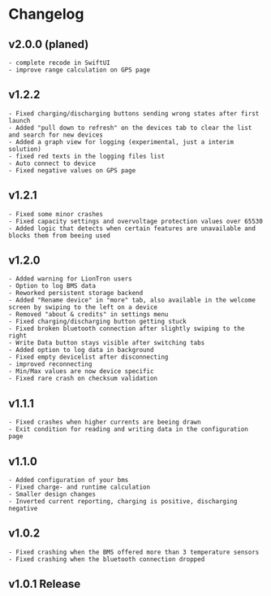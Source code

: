 # Changelog
## v2.0.0 (planed)
	- complete recode in SwiftUI
	- improve range calculation on GPS page

## v1.2.2
	- Fixed charging/discharging buttons sending wrong states after first launch
	- Added "pull down to refresh" on the devices tab to clear the list and search for new devices
	- Added a graph view for logging (experimental, just a interim solution)
	- fixed red texts in the logging files list
	- Auto connect to device
	- Fixed negative values on GPS page

## v1.2.1
    - Fixed some minor crashes
    - Fixed capacity settings and overvoltage protection values over 65530
    - Added logic that detects when certain features are unavailable and blocks them from beeing used

## v1.2.0
    - Added warning for LionTron users
	- Option to log BMS data
	- Reworked persistent storage backend
	- Added "Rename device" in "more" tab, also available in the welcome screen by swiping to the left on a device
	- Removed "about & credits" in settings menu
	- Fixed charging/discharging button getting stuck
	- Fixed broken bluetooth connection after slightly swiping to the right
	- Write Data button stays visible after switching tabs
	- Added option to log data in background
    - Fixed empty devicelist after disconnecting
    - improved reconnecting
    - Min/Max values are now device specific
    - Fixed rare crash on checksum validation
## v1.1.1
	- Fixed crashes when higher currents are beeing drawn
	- Exit condition for reading and writing data in the configuration page

## v1.1.0
	- Added configuration of your bms
	- Fixed charge- and runtime calculation
	- Smaller design changes
	- Inverted current reporting, charging is positive, discharging negative

## v1.0.2
	- Fixed crashing when the BMS offered more than 3 temperature sensors
	- Fixed crashing when the bluetooth connection dropped

## v1.0.1 Release
